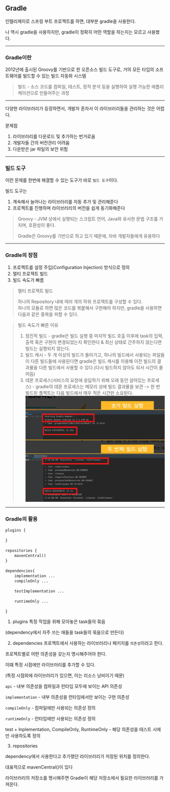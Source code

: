 ## Gradle

인텔리제이로 스프링 부트 프로젝트를 하면, 대부분 gradle을 사용한다.

나 역시 gradle을 사용하지만, gradle이 정확히 어떤 역할을 하는지는 모르고 사용했다.

---

### Gradle이란

2012년에 출시된 Groovy를 기반으로 한 오픈소스 빌드 도구로, 거의 모든 타입의 소프트웨어를 빌드할 수 있는 빌드 자동화 시스템

> 빌드 - 소스 코드를 컴파일, 테스트, 정적 분석 등을 실행하여 실행 가능한 애플리케이션으로 만들어주는 과정

---

다양한 라이브러리가 등장하면서, 개발자 혼자서 이 라이브러리들을 관리하는 것은 어렵다.

문제점
1. 라이브러리를 다운로드 및 추가하는 번거로움
2. 개발자들 간의 버전관리 어려움
3. 다운받은 jar 파일의 보안 위험

---

### 빌드 도구

이런 문제를 한번에 해결할 수 있는 도구가 바로 `빌드 도구`이다.

빌드 도구는
1. 계속해서 늘어나는 라이브러리를 자동 추가 및 관리해준다
2. 프로젝트를 진행하며 라이브러리의 버전을 쉽게 동기화해준다

> Groovy - JVM 상에서 실행되는 스크립트 언어, Java와 유사한 문법 구조를 가지며, 호환성이 좋다.
>
> Gradle은 Groovy를 기반으로 하고 있기 때문에, 자바 개발자들에게 유용하다

---

### Gradle의 장점

1. 프로젝트를 설정 주입(Configuration Injection) 방식으로 정의
2. 멀티 프로젝트 빌드
3. 빌드 속도가 빠름

> 멀티 프로젝트 빌드
> 
> 하나의 Repository 내에 여러 개의 하위 프로젝트를 구성할 수 있다.<br>
> 하나의 모듈로 하면 많은 코드를 복붙해서 구현해야 하지만, gradle을 사용하면 다음과 같은 중복을 피할 수 있다.

> 빌드 속도가 빠른 이유
>
> 1. 점진적 빌드 - gradle은 빌드 실행 중 마지막 빌드 호출 이후에 task의 입력, 출력 혹은 구현이 변경되었는지 확인한다 & 최신 상태로 간주하지 않는다면 빌드는 실행되지 않는다.
> 2. 빌드 캐시 - 두 개 이상의 빌드가 돌아가고, 하나의 빌드에서 사용되는 파일들이 다른 빌드들에 사용된다면 gradle은 빌드 캐시를 이용해 이전 빌드의 결과물을 다른 빌드에서 사용할 수 있다.(다시 빌드하지 않아도 되서 시간이 줄어듬)
> 3. 데몬 프로세스(서비스의 요청에 응답하기 위해 오래 동안 살아있는 프로세스) - gradle의 데몬 프로세스는 메모리 상에 빌드 결과물을 보관 -> 한 번 빌드된 플젝트는 다음 빌드에서 매우 적은 시간만 소요된다.
![Alt text](image.png)

---

### Gradle의 활용

```
plugins {

}

repositories {
    mavenCentral()
}

dependencies{
    implementation ...
    compileOnly ...

    testImplementation ...

    runtimeOnly ...

}
```

1. plugins
특정 작업을 위해 모아놓은 task들의 묶음

(dependency에서 자주 쓰는 애들을 task들의 묶음으로 만든다)



2. dependencies
프로젝트에서 사용하는 라이브러리나 패키지를 `의존성`이라고 한다.

프로젝트별로 어떤 의존성을 갖는지 명시해주어야 한다.

이떄 특정 시점에만 라이브러리를 추가할 수 있다.

(특정 시점외에 라이브러리가 있으면, 이는 리소스 낭비이기 때문)

```api``` - 내부 의존성을 컴파일과 런타임 모두에 보이는 API 의존성

```implementation``` - 내부 의존성을 런타임에서만 보이는 구현 의존성

```compileOnly``` - 컴파일에만 사용되는 의존성 정의

```runtimeOnly``` - 런타임에만 사용되는 의존성 정의

test + Inplementation, CompileOnly, RuntimeOnly - 해당 의존성을 테스트 시에만 사용하도록 정의

3. repositories

dependency에서 사용한다고 추가했던 라이브러리가 저장된 위치를 정의한다.

대표적으로 mavenCentral()이 있다

라이브러리의 저장소를 명시해주면 Gradle이 해당 저장소에서 필요한 라이브러리를 가져온다.